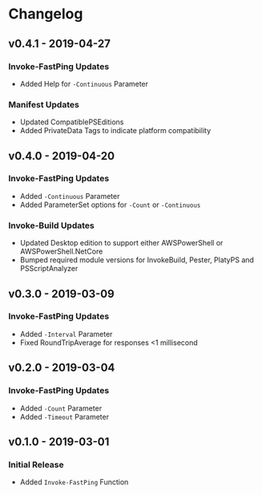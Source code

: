 # Changelog

## v0.4.1 - 2019-04-27

### Invoke-FastPing Updates
- Added Help for `-Continuous` Parameter

### Manifest Updates
- Updated CompatiblePSEditions
- Added PrivateData Tags to indicate platform compatibility

## v0.4.0 - 2019-04-20

### Invoke-FastPing Updates
- Added `-Continuous` Parameter
- Added ParameterSet options for `-Count` or `-Continuous`

### Invoke-Build Updates
- Updated Desktop edition to support either AWSPowerShell or AWSPowerShell.NetCore
- Bumped required module versions for InvokeBuild, Pester, PlatyPS and PSScriptAnalyzer

## v0.3.0 - 2019-03-09

### Invoke-FastPing Updates
- Added `-Interval` Parameter
- Fixed RoundTripAverage for responses <1 millisecond

## v0.2.0 - 2019-03-04

### Invoke-FastPing Updates
- Added `-Count` Parameter
- Added `-Timeout` Parameter

## v0.1.0 - 2019-03-01

### Initial Release
- Added `Invoke-FastPing` Function
